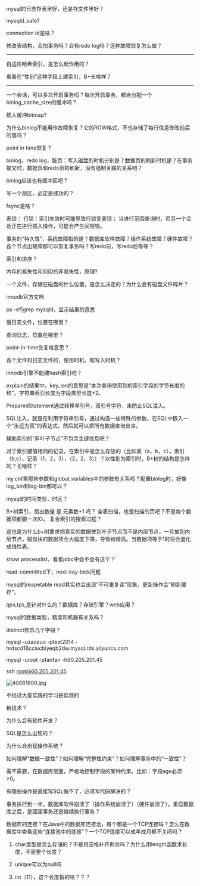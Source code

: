 
mysql的日志存表里好，还是存文件里好？

mysqld_safe?

connection id是啥？

修改表结构，会加事务吗？会有redo log吗？这种故障恢复怎么做？


****************************************************************************************************


自适应哈希索引，是怎么起作用的？

看看在“性别”这种字段上建索引，B+长啥样？



****************************************************************************************************


一个会话，可以多次开启事务吗？每次开启事务，都会分配一个binlog_cache_size的缓冲吗？

插入缓冲bitmap?

为什么binlog不能用作故障恢复？它的ROW格式，不也存储了每行信息修改前后的值吗？

point in time恢复？

binlog，redo log，脏页：写入磁盘的时机分别是？数据页的刷新时机是？在事务提交时，数据页和redo页的刷新，没有强制关联的关系吧？

binlog应该也有缓冲区吧？

写一个扇区，必定是成功的？

fsync是啥？


表锁：
行锁：索引失效时可能导致行锁变表锁；
当进行范围查询时，若另一个会话正在进行插入操作，可能会产生间隙锁。



事务的“持久性”，系统故障指的是？数据库软件故障？操作系统故障？硬件故障？各个节点出故障都可以恢复事务吗？写redo前，写redo后等等？



索引和排序？


内存的易失性和SSD的非易失性，原理?


一个文件，存储在磁盘的什么位置，是怎么决定的？为什么会有磁盘文件碎片？




innodb官方文档

ps -ef|grep mysqld，显示结果的意思

慢日志文件，位置在哪里？

查询日志，位置在哪里？

point-in-time恢复啥意思？

各个文件和日志文件的，使用时机，和写入时机？


innodb引擎不能建hash索引吧？


explain的结果中，key_len的意思是“本次查询使用到的索引字段的字节长度的和”，字符串索引长度为字段类型长度+2。



PreparedStatement通过转移单引号，双引号字符，来防止SQL注入。

SQL注入，就是在利用字符串引号，通过构造一些特殊的参数，在SQL中嵌入一个“永远为真”的表达式，然后就可以把所有数据查询出来。


辅助索引的“非叶子节点”不包含主键信息吧？

对于索引键值相同的记录，在索引中是怎么存放的（比如表（a，b，c），索引（b,c），记录（1，2，3），（2，2，3））？以性别为索引时，B+树的结构是怎样的？长啥样？



my.cnf里那些参数和global_variables中的参数有关系吗？配置binlog时，好像log_bin和log-bin都可以？

mysql的时间类型，时区？



B+树索引，扇出数量 是 元素数+1 吗？
全表扫描，也是扫描的页吧？不是每个数据项都要一次IO。
复合索引的搜索过程？


这也是为什么b+树要求把真实的数据放到叶子节点而不是内层节点，一旦放到内层节点，磁盘块的数据项会大幅度下降，导致树增高。当数据项等于1时将会退化成线性表。

show processlist，看看jdbc中会不会有这个？


read-committed下，next-key-lock问题


mysql的reapetable read其实也会出现”不可重复读“现象。更新操作会”刷新缓存“。



qps,tps,是针对什么的？数据库？存储引擎？web应用？

mysql的数据类型，精度和机器有关系吗？

distinct修饰几个字段？



mysql -uzaozuo -ptest2014 -hrdscd16cciucbiyeqb2dw.mysql.rds.aliyuncs.com

mysql -uroot -pfanfan -h60.205.201.45

ssh root@60.205.201.45




![40061800.jpg](https://upload-images.jianshu.io/upload_images/1754553-8f42beb806200d02.jpg?imageMogr2/auto-orient/strip%7CimageView2/2/w/1240)





不经过大量实践的学习是低效的

新技术？

为什么会有软件开发？





SQL是怎么出现的？

为什么会出现操作系统？


如何理解“数据一致性”？如何理解“完整性约束”？如何理解事务中的“一致性”？

需不需要，在数据库层面，严格地控制字段的某种约束。比如：字段age必须>0。

有哪些操作是直接写SQL做不了，必须写代码解决的？

事务执行到一半，数据库软件崩溃了（操作系统崩溃了）（硬件崩溃了）。重启数据库之后，是回滚事务还是继续执行事务？



数据库的连接？在Java中的数据库连接池，每个都是一个TCP连接吗？怎么在数据库中查看这些“连接池中的连接”？一个TCP连接可以成年成月都不关闭吗？





1. char类型是怎么存储的？不是用空格补齐剩余吗？为什么用length函数求长度，不是整个长度？

2. unique可以为null吗

3. int（11），这个长度指的啥？？？






